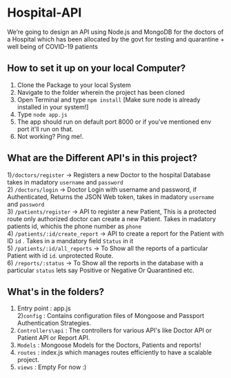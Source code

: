 # Hospital-API
We’re going to design an API using Node.js and MongoDB for the doctors of a Hospital which has been allocated by the govt for testing and quarantine + well being of COVID-19 patients

## How to set it up on your local Computer?
1) Clone the Package to your local System
2) Navigate to the folder wherein the project has been cloned
3) Open Terminal and type `npm install` [Make sure node is already installed in your system!]
4) Type `node app.js`
5) The app should run on default port 8000 or if you've mentioned env port it'll run on that.
6) Not working? Ping me!.

## What are the Different API's in this project?
1)`/doctors/register` → Registers a new Doctor to the hospital Database takes in madatory `username` and `password`  
2) `/doctors/login` → Doctor Login with username and password, if Authenticated, Returns the JSON Web token, takes in madatory `username` and `password`  
3) `/patients/register` → API to register a new Patient, This is a protected route only authorized doctor can create a new Patient. Takes in madatory patients id, whichis the phone number as `phone`  
4) `/patients/:id/create_report` → API to create a report for the Patient with ID `id` . Takes in a mandatory field `Status` in it  
5) `/patients/:id/all_reports` → To Show all the reports of a particular Patient with id `id`. unprotected Route.  
6) `/reports/:status`  → To Show all the reports in the database with a particular `status` lets say Positive or Negative Or Quarantined etc.  


## What's in the folders?  
1) Entry point : app.js  
2)`config` : Contains configuration files of Mongoose and Passport Authentication Strategies.
3) `Controllers\api` : The controllers for various API's like Doctor API or Patient API or Report API.
4) `Models` : Mongoose Models for the Doctors, Patients and reports!
5) `routes` : index.js which manages routes efficiently to have a scalable project.
6) `views` : Empty For now :)
